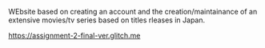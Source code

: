 WEbsite based on creating an account and the creation/maintainance of an extensive movies/tv series based on titles rleases in Japan.

https://assignment-2-final-ver.glitch.me

